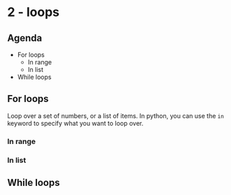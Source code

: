 # 2 - loops

## Agenda
- For loops
    - In range
    - In list
- While loops

##  For loops
Loop over a set of numbers, or a list of items. In python, you can use the `in` keyword to specify what you want to loop over.

###  In range


###  In list


##  While loops

